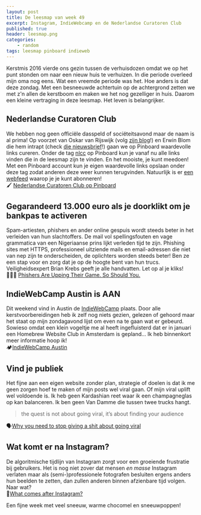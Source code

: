 ```yaml
---
layout: post
title: De leesmap van week 49
excerpt: Instagram, IndieWebcamp en de Nederlandse Curatoren Club
published: true
header: leesmap.png
categories: 
    - random
tags: leesmap pinboard indieweb
---
```


Kerstmis 2016 vierde ons gezin tussen de verhuisdozen omdat we op het punt stonden om naar een nieuw huis te verhuizen. In die periode overleed mijn oma nog eens. Wat een vreemde periode was het. Hoe anders is dat deze zondag. Met een besneeuwde achtertuin op de achtergrond zetten we met z'n allen de kerstboom en maken we het nog gezelliger in huis. Daarom een kleine vertraging in deze leesmap. Het leven is belangrijker.

## Nederlandse Curatoren Club
We hebben nog geen officiële dasspeld of sociëteitsavond maar de naam is al prima! Op voorzet van Oskar van Rijswijk (volg [zijn blog][1]!) en Erwin Blom die hem intrapt (check [die nieuwsbrief][2]!) gaan we op Pinboard waardevolle links cureren. Onder de tag [nlcc][3] op Pinboard kun je vanaf nu alle links vinden die in de leesmap zijn te vinden. En het mooiste, je kunt meedoen! Met een Pinboard account kun je eigen waardevolle links opslaan onder deze tag zodat anderen deze weer kunnen terugvinden. Natuurlijk is er [een webfeed][4] waarop je je kunt abonneren!  
🖌 [Nederlandse Curatoren Club op Pinboard][5]

## Gegarandeerd 13.000 euro als je doorklikt om je bankpas te activeren
Spam-artiesten, phishers en ander online gespuis wordt steeds beter in het verleiden van hun slachtoffers. De mail vol spellingsfouten en vage grammatica van een Nigeriaanse prins lijkt verleden tijd te zijn. Phishing sites met HTTPS, professioneel uitziende mails en email-adressen die niet van nep zijn te onderscheiden, de oplichters worden steeds beter! Ben ze een stap voor en zorg dat je op de hoogte bent van hun trucs. Veiligheidsexpert Brian Krebs geeft je alle handvatten. Let op al je kliks!  
👮🏻‍♂️ [Phishers Are Upping Their Game. So Should You.][6]

## IndieWebCamp Austin is AAN
Dit weekend vind in Austin de [IndieWebCamp][7] plaats. Door alle kerstvoorbereidingen heb ik zelf nog niets gezien, gelezen of gehoord maar het staat op mijn zondagavond lijst om even na te gaan wat er gebeurd. Sowieso omdat een klein vogeltje me al heeft ingefluisterd dat er in januari een Homebrew Website Club in Amsterdam is gepland... Ik heb binnenkort meer informatie hoop ik!  
🏕[IndieWebCamp Austin][8]

## Vind je publiek
Het fijne aan een eigen website zonder plan, strategie of doelen is dat ik me geen zorgen hoef te maken of mijn posts wel viral gaan. Of mijn viral uplift wel voldoende is. Ik heb geen Kardashian reet waar ik een champagneglas op kan balanceren. Ik ben geen Van Damme die tussen twee trucks hangt. 
> the quest is not about going viral, it’s about finding your audience


🗣[Why you need to stop giving a shit about going viral][9]

## Wat komt er na Instagram?
De algoritmische tijdlijn van Instagram zorgt voor een groeiende frustratie bij gebruikers. Het is nog niet zover dat mensen _en masse_ Instagram verlaten maar als (semi-)professionele fotografen besluiten ergens anders hun beelden te zetten, dan zullen anderen binnen afzienbare tijd volgen. Naar wat?  
🤳[What comes after Instagram?][10]

Een fijne week met veel sneeuw, warme chocomel en sneeuwpoppen!

[1]:	https://dasblog.svbtle.com/
[2]:	https://www.getrevue.co/profile/fastmoving
[3]:	https://pinboard.in/t:nlcc
[4]:	https://feeds.pinboard.in/rss/t:nlcc/
[5]:	https://pinboard.in/t:nlcc
[6]:	https://krebsonsecurity.com/2017/12/phishers-are-upping-their-game-so-should-you/
[7]:	https://2017.indieweb.org/austin
[8]:	https://2017.indieweb.org/austin
[9]:	https://medium.com/the-mission/why-you-need-to-stop-giving-a-shit-about-going-viral-798acfeef33b
[10]:	http://cdevroe.com/2017/12/07/what-comes-after-instagram/